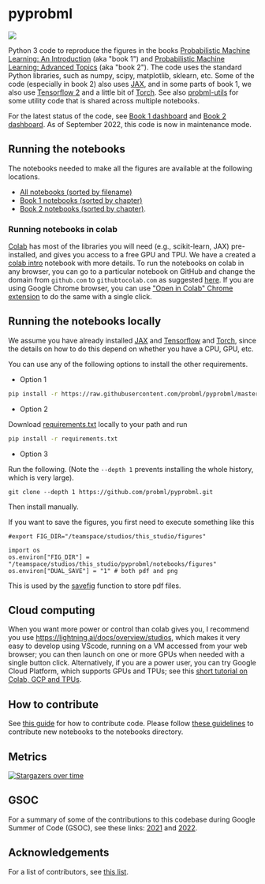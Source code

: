 # pyprobml

<img src="https://img.shields.io/github/stars/probml/pyprobml?style=social">


Python 3 code to reproduce the figures in the books
[Probabilistic Machine Learning: An Introduction](https://probml.github.io/pml-book/book1.html) (aka "book 1")
and
[Probabilistic Machine Learning: Advanced Topics](https://probml.github.io/pml-book/book2.html)
(aka "book 2").
The code uses the standard Python libraries, such as numpy, scipy, matplotlib, sklearn,  etc.
Some of the code (especially in book 2) also uses [JAX](https://github.com/google/jax),
and in some parts of book 1, we also use  [Tensorflow 2](https://github.com/tensorflow/tensorflow)
and a little bit of [Torch](https://github.com/pytorch).
See also [probml-utils](https://github.com/probml/probml-utils) for some utility code that is shared across multiple notebooks.

For the latest status of the code,
see [Book 1 dashboard](https://github.com/probml/pyprobml/blob/workflow_testing_indicator/dashboard_figures_book1.md)
and [Book 2 dashboard](https://github.com/probml/pyprobml/blob/workflow_testing_indicator/dashboard_figures_book2.md).
As of September 2022, this code is now in maintenance mode.



## Running the notebooks


The notebooks needed to make all the figures are available at the following locations.

* [All notebooks (sorted by filename)](https://probml.github.io/notebooks)
* [Book 1 notebooks (sorted by chapter)](https://github.com/probml/pyprobml/tree/master/notebooks/book1)
* [Book 2 notebooks (sorted by chapter)](https://github.com/probml/pyprobml/tree/master/notebooks/book2). 



### Running notebooks in colab

[Colab](https://colab.research.google.com/notebooks/intro.ipynb) has most of the libraries you will need (e.g., scikit-learn,  JAX) pre-installed, and gives you access to a free GPU and TPU. We have a created a 
[colab intro](https://colab.research.google.com/github/probml/pyprobml/blob/master/notebooks/tutorials/colab_intro.ipynb)
notebook with more details. To run the notebooks on colab in any browser, you can go to a particular notebook on GitHub and change the domain from `github.com` to `githubtocolab.com` as suggested [here](https://stackoverflow.com/a/67344477/13330701). If you are using Google Chrome browser, you can use ["Open in Colab" Chrome extension](https://chrome.google.com/webstore/detail/open-in-colab/iogfkhleblhcpcekbiedikdehleodpjo) to do the same with a single click.

## Running the notebooks locally 

We assume you have already installed [JAX](https://github.com/google/jax#installation) and
[Tensorflow](https://www.tensorflow.org/install) and [Torch](https://pytorch.org/),
since the details on how to do this depend on whether you have a CPU, GPU, etc.

You can use any of the following options to install the other requirements.

* Option 1

```bash
pip install -r https://raw.githubusercontent.com/probml/pyprobml/master/requirements.txt
```

* Option 2

Download [requirements.txt](https://github.com/probml/pyprobml/blob/master/requirements.txt) locally to your path and run

```bash
pip install -r requirements.txt
```

* Option 3

Run the following. (Note the `--depth 1` prevents installing the whole history, which is very large).
```
git clone --depth 1 https://github.com/probml/pyprobml.git
```
Then install manually.

If you want to save the figures, you first need to execute something like this
```
#export FIG_DIR="/teamspace/studios/this_studio/figures"

import os
os.environ["FIG_DIR"] = "/teamspace/studios/this_studio/pyprobml/notebooks/figures"
os.environ["DUAL_SAVE"] = "1" # both pdf and png
```
This is used by the [savefig](https://github.com/probml/probml-utils/blob/main/probml_utils/plotting.py#L78) function
to store pdf files.


## Cloud computing

When you want more power or control than colab gives you,
I recommend you use
https://lightning.ai/docs/overview/studios,
which makes it very easy to develop using VScode, running on a VM accessed from your  web browser;
you can then launch on one or more GPUs when needed with a single button click.
Alternatively, if you are a power user, you can try Google Cloud Platform, which supports GPUs and TPUs;
see this [short tutorial on Colab, GCP and TPUs](https://github.com/probml/pyprobml/blob/master/notebooks/tutorials/colab_gcp_tpu_tutorial.md).


## How to contribute

See [this guide](https://github.com/probml/pyprobml/blob/master/CONTRIBUTING.md) for how to contribute code. Please follow [these guidelines](https://github.com/probml/pyprobml/blob/master/notebooks/README.md) to contribute new notebooks to the notebooks directory.


## Metrics

[![Stargazers over time](https://starchart.cc/probml/pyprobml.svg)](https://starchart.cc/probml/pyprobml)

## GSOC 

For a summary of some of the contributions to this codebase during Google Summer of Code (GSOC),
see  these links: [2021](https://probml.github.io/pml-book/gsoc/gsoc2021.html)
and [2022](https://probml.github.io/pml-book/gsoc/gsoc2022.html).





<h2><a id="acknowledgements"></a>Acknowledgements</h2>

For a list of contributors, see
[this list](https://github.com/probml/pyprobml/graphs/contributors).
